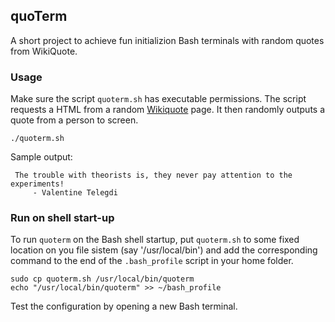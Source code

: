 ## quoTerm

A short project to achieve fun initializion Bash terminals with random quotes from WikiQuote.

### Usage

Make sure the script `quoterm.sh` has executable permissions. The script requests a HTML from a random [Wikiquote](https://en.wikiquote.org) page. It then randomly outputs a quote from a person to screen. 

    ./quoterm.sh

Sample output:

     The trouble with theorists is, they never pay attention to the experiments!
         - Valentine Telegdi



### Run on shell start-up

To run `quoterm` on the Bash shell startup, put `quoterm.sh` to some fixed location on you file sistem (say '/usr/local/bin') and add the corresponding command to the end of the `.bash_profile` script in your home folder.

    sudo cp quoterm.sh /usr/local/bin/quoterm
    echo "/usr/local/bin/quoterm" >> ~/bash_profile

Test the configuration by opening a new Bash terminal.

